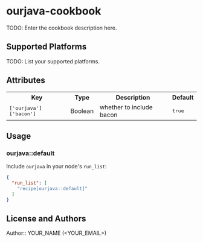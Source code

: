 # ourjava-cookbook

TODO: Enter the cookbook description here.

## Supported Platforms

TODO: List your supported platforms.

## Attributes

<table>
  <tr>
    <th>Key</th>
    <th>Type</th>
    <th>Description</th>
    <th>Default</th>
  </tr>
  <tr>
    <td><tt>['ourjava']['bacon']</tt></td>
    <td>Boolean</td>
    <td>whether to include bacon</td>
    <td><tt>true</tt></td>
  </tr>
</table>

## Usage

### ourjava::default

Include `ourjava` in your node's `run_list`:

```json
{
  "run_list": [
    "recipe[ourjava::default]"
  ]
}
```

## License and Authors

Author:: YOUR_NAME (<YOUR_EMAIL>)
